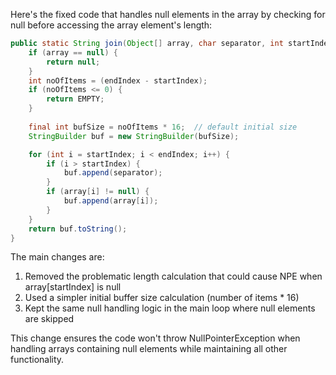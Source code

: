 Here's the fixed code that handles null elements in the array by checking for null before accessing the array element's length:

```java
public static String join(Object[] array, char separator, int startIndex, int endIndex) {
    if (array == null) {
        return null;
    }
    int noOfItems = (endIndex - startIndex);
    if (noOfItems <= 0) {
        return EMPTY;
    }
    
    final int bufSize = noOfItems * 16;  // default initial size
    StringBuilder buf = new StringBuilder(bufSize);

    for (int i = startIndex; i < endIndex; i++) {
        if (i > startIndex) {
            buf.append(separator);
        }
        if (array[i] != null) {
            buf.append(array[i]);
        }
    }
    return buf.toString();
}
```

The main changes are:
1. Removed the problematic length calculation that could cause NPE when array[startIndex] is null
2. Used a simpler initial buffer size calculation (number of items * 16)
3. Kept the same null handling logic in the main loop where null elements are skipped

This change ensures the code won't throw NullPointerException when handling arrays containing null elements while maintaining all other functionality.